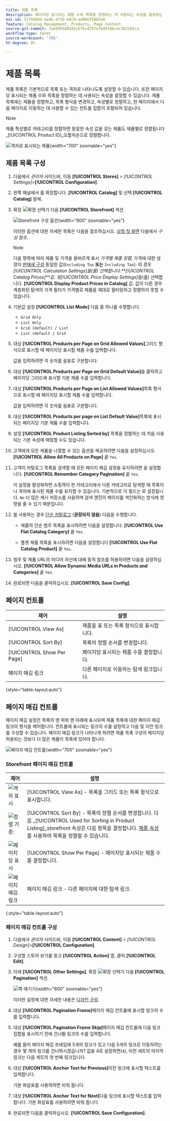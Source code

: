```yaml
---
title: 제품 목록
description: 페이지당 표시되는 제품 수와 목록을 정렬하는 데 사용되는 속성을 결정하는 제품 목록 구성을 수정하는 방법을 알아봅니다.
exl-id: 3779d9db-4adb-473b-b9c9-ad066f50b549
feature: Catalog Management, Products, Page Content
source-git-commit: 7ae9955b0283cb7bcd757e7b45fdbc4c3b2181ca
workflow-type: tm+mt
source-wordcount: '795'
ht-degree: 0%

---
```


# 제품 목록

제품 목록은 기본적으로 목록 또는 격자로 나타나도록 설정할 수 있습니다. 또한 페이지당 표시되는 제품 수와 목록을 정렬하는 데 사용되는 속성을 결정할 수 있습니다. 제품 목록에는 제품을 정렬하고, 목록 형식을 변경하고, 속성별로 정렬하고, 한 페이지에서 다음 페이지로 이동하는 데 사용할 수 있는 컨트롤 집합이 포함되어 있습니다.

>[!NOTE]
>
>제품 특성별로 카테고리를 정렬하면 동일한 속성 값을 갖는 제품도 제품별로 정렬됩니다 _[!UICONTROL Product ID]_오름차순으로 정렬합니다.

![격자로 표시되는 제품](./assets/storefront-catalog-page.png){width="700" zoomable="yes"}

## 제품 목록 구성

1. 다음에서 _관리자_ 사이드바, 이동 **[!UICONTROL Stores]** > _[!UICONTROL Settings]_>**[!UICONTROL Configuration]**.

1. 왼쪽 패널에서 를 확장합니다. **[!UICONTROL Catalog]** 및 선택 **[!UICONTROL Catalog]** 밑에.

1. 확장 ![확장 선택기](../assets/icon-display-expand.png) 다음 **[!UICONTROL Storefront]** 섹션.

   ![Storefront 구성 옵션](../configuration-reference/catalog/assets/catalog-storefront.png){width="600" zoomable="yes"}

   이러한 옵션에 대한 자세한 목록은 다음을 참조하십시오. [상점 첫 화면](../configuration-reference/catalog/catalog.md#storefront) 다음에서 _구성 참조_.

   >[!NOTE]
   >
   >다음 항목에 따라 제품 및 가격을 올바르게 표시 _가격별 제품 정렬_, 가격에 대한 설정이 [판매세 구성](../configuration-reference/sales/tax.md) 동일한 값(`Excluding Tax` **또는** `Including Tax`). 의 경우 _[!UICONTROL Calculation Settings]_을(를) 선택합니다.**[!UICONTROL Catalog Prices]**값. 및_[!UICONTROL Price Display Settings]_&#x200B;을(를) 선택합니다. **[!UICONTROL Display Product Prices in Catalog]** 값. 값이 다른 경우 계층화된 탐색의 가격 필터가 가격별로 제품을 제대로 필터링하고 정렬하지 못할 수 있습니다.

1. 기본값 설정 **[!UICONTROL List Mode]** 다음 중 하나를 수행합니다.

   - `Grid Only`
   - `List Only`
   - `Grid (default) / List`
   - `List (default / Grid`

1. 대상 **[!UICONTROL Products per Page on Grid Allowed Values]**&#x200B;그리드 형식으로 표시할 때 페이지당 표시할 제품 수를 입력합니다.

   값을 입력하려면 각 숫자를 쉼표로 구분합니다.

1. 대상 **[!UICONTROL Products per Page on Grid Default Value]**&#x200B;을 클릭하고 페이지당 그리드에 표시할 기본 제품 수를 입력합니다.

1. 대상 **[!UICONTROL Products per Page on List Allowed Values]**&#x200B;목록 형식으로 표시할 때 페이지당 표시할 제품 수를 입력합니다.

   값을 입력하려면 각 숫자를 쉼표로 구분합니다.

1. 대상 **[!UICONTROL Products per page on List Default Value]**&#x200B;목록에 표시되는 페이지당 기본 제품 수를 입력합니다.

1. 설정 **[!UICONTROL Product Listing Sorted by]** 목록을 정렬하는 데 처음 사용되는 기본 속성에 매핑할 수도 있습니다.

1. 고객에게 모든 제품을 나열할 수 있는 옵션을 제공하려면 다음을 설정하십시오. **[!UICONTROL Allow All Products on Page]** 끝 `Yes`.

1. 고객이 카탈로그 목록을 검색할 때 모든 페이지 매김 설정을 유지하려면 을 설정합니다. **[!UICONTROL Remember Category Pagination]** 끝 `Yes`.

   이 설정을 활성화하면 쇼핑객이 한 카테고리에서 다른 카테고리로 탐색할 때 목록이나 격자에 표시된 제품 수를 유지할 수 있습니다. 기본적으로 이 필드는 로 설정됩니다. `No` 더 많은 캐시 저장소를 사용하며 검색 엔진이 페이지를 색인화하는 방식에 영향을 줄 수 있기 때문입니다.

1. 를 사용하는 경우 [단순 카탈로그](catalog-flat.md) (**권장되지 않음**) 다음을 수행합니다.

   - 제품의 단순 범주 목록을 표시하려면 다음을 설정합니다. **[!UICONTROL Use Flat Catalog Category]** 끝 `Yes`.

   - 플랫 제품 목록을 표시하려면 다음을 설정합니다 **[!UICONTROL Use Flat Catalog Product]** 끝 `Yes`.

1. 범주 및 제품 URL의 미디어 자산에 대해 동적 참조를 허용하려면 다음을 설정하십시오. **[!UICONTROL Allow Dynamic Media URLs in Products and Categories]** 끝 `Yes`.

1. 완료되면 다음을 클릭하십시오. **[!UICONTROL Save Config]**.

## 페이지 컨트롤

| 제어 | 설명 |
|--- |--- |
| [!UICONTROL View As] | 제품을 표 또는 목록 형식으로 표시합니다. |
| [!UICONTROL Sort By] | 목록의 정렬 순서를 변경합니다. |
| [!UICONTROL Show Per Page] | 페이지당 표시되는 제품 수를 결정합니다. |
| 페이지 매김 링크 | 다른 페이지로 이동하는 탐색 링크입니다. |

{style="table-layout:auto"}

## 페이지 매김 컨트롤

페이지 매김 설정은 목록의 맨 위와 맨 아래에 표시되며 제품 목록에 대한 페이지 매김 링크의 형식을 제어합니다. 컨트롤에 표시되는 링크의 수를 설정하고 다음 및 이전 링크를 구성할 수 있습니다. 페이지 매김 링크가 나타나게 하려면 제품 목록 구성의 페이지당 허용되는 것보다 더 많은 제품이 목록에 있어야 합니다.

![페이지 매김 컨트롤](./assets/storefront-pagination-controls.png){width="700" zoomable="yes"}

### Storefront 페이지 매김 컨트롤

| 제어 | 설명 |
|--- |--- |
| ![격자 표시](./assets/controls-pagination-list-grid.png) | [!UICONTROL View As] - 목록을 그리드 또는 목록 형식으로 표시합니다. |
| ![정렬 기준:](./assets/control-pagination-sort-by.png) | [!UICONTROL Sort By] - 목록의 정렬 순서를 변경합니다. 다음 _[!UICONTROL Used for Sorting in Product Listing]_storefront 속성은 다음 항목을 결정합니다. [제품 속성](../catalog/product-attributes.md) 를 사용하여 목록을 정렬할 수 있습니다. |
| ![페이지당 표시](./assets/control-pagination-show-per-page.png) | [!UICONTROL Show Per Page] - 페이지당 표시되는 제품 수를 결정합니다. |
| ![페이지 매김 링크](./assets/control-pagination.png) | 페이지 매김 링크 - 다른 페이지에 대한 탐색 링크. |

{:style=&quot;table-layout:auto&quot;}

### 페이지 매김 컨트롤 구성

1. 다음에서 _관리자_ 사이드바, 이동 **[!UICONTROL Content]** > _[!UICONTROL Design]_>**[!UICONTROL Configuration]**.

1. 구성할 스토어 보기를 찾고 **[!UICONTROL Action]** 열, 클릭 **[!UICONTROL Edit]**.

1. 아래 **[!UICONTROL Other Settings]**, 확장 ![확장 선택기](../assets/icon-display-expand.png) 다음 **[!UICONTROL Pagination]** 섹션.

   ![쪽 매기기](./assets/config-design-pagination.png){width="600" zoomable="yes"}

   이러한 설정에 대한 자세한 내용은 [디자인 구성](../content-design/configuration.md).

1. 대상 **[!UICONTROL Pagination Frame]**&#x200B;페이지 매김 컨트롤에 표시할 링크의 수를 입력합니다.

1. 대상 **[!UICONTROL Pagination Frame Skip]**&#x200B;페이지 매김 컨트롤에 다음 링크 집합을 표시하기 전에 건너뛸 링크의 수를 입력합니다.

   예를 들어 페이지 매김 프레임에 5개의 링크가 있고 다음 5개의 링크로 이동하려는 경우 몇 개의 링크를 건너뛰시겠습니까? 값을 4로 설정하면(`4`), 이전 세트의 마지막 링크는 다음 세트의 첫 번째 링크입니다.

1. 대상 **[!UICONTROL Anchor Text for Previous]**&#x200B;이전 링크에 표시할 텍스트를 입력합니다.

   기본 화살표를 사용하려면 비워 둡니다.

1. 대상 **[!UICONTROL Anchor Text for Next]**&#x200B;다음 링크에 표시할 텍스트를 입력합니다. 기본 화살표를 사용하려면 비워 둡니다.

1. 완료되면 다음을 클릭하십시오. **[!UICONTROL Save Configuration]**.
